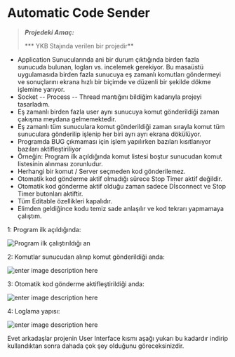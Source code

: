 Automatic Code Sender
===================

>***Projedeki Amaç:***
>
> *** YKB Stajında verilen bir projedir**

> 
 * Application Sunucularında ani bir durum çıktığında birden fazla sunucuda bulunan, logları vs. incelemek gerekiyor. Bu masaüstü uygulamasıda birden fazla sunucuya eş zamanlı komutları göndermeyi ve sonuçlarını ekrana hızlı bir biçimde ve düzenli bir şekilde dökme işlemine yarıyor.
 * Socket -- Process -- Thread mantığını bildiğim kadarıyla projeyi tasarladım.
 *  Eş zamanlı birden fazla user aynı sunucuya komut gönderildiği zaman çakışma meydana gelmemektedir.
 * Eş zamanlı tüm sunuculara komut gönderildiği zaman sırayla komut tüm sunuculara gönderilip işlenip her biri ayrı ayrı ekrana dökülüyor.
 * Programda BUG çıkmaması için işlem yapılırken bazıları kısıtlanıyor bazıları aktifleştiriliyor
 * Örneğin: Program ilk açıldığında komut listesi boştur sunucudan komut listesinin alınması zorunludur.
 * Herhangi bir komut / Server seçmeden kod gönderilemez.
 * Otomatik kod gönderme aktif olmadığı sürece Stop Timer aktif değildir.
 * Otomatik kod gönderme aktif olduğu zaman sadece Dİsconnect ve Stop Timer butonları aktiftir.
 * Tüm Editable özellikleri kapalıdır.
 * Elimden geldiğince kodu temiz sade anlaşılır ve kod tekrarı yapmamaya çalıştım.

1: Program ilk açıldığında: 

![Program ilk çalıştırıldığı an](https://lh4.googleusercontent.com/tRvalDW4uS8IcL7dnpezGyZjEVHlcJiaVTYgDLtQXmdLieppc2RqL_d-G06fFwoPJF17jhy8=w1574-h653)

2: Komutlar sunucudan alınıp komut gönderildiği anda:

![enter image description here](https://lh6.googleusercontent.com/y8GVJNRw7nA2KRUJD63kLwi6gB0CfiBRTXCyGe6RBcjoisxKe9Cyqm7C7oQLnLBPhfOzBi9z=w1574-h653) 

3: Otomatik kod gönderme aktifleştirildiği anda:

![enter image description here](https://lh3.googleusercontent.com/di5QJI7EVFfdNXE_rS97YATgH5B6C0-Xz2CPoXphMkrFyC7kqdOLl-zHRwAA8NlfC-FwDC1g=w1574-h653)

4: Loglama yapısı: 

![enter image description here](https://lh3.googleusercontent.com/o7yODdeckmFNNBEJmDlMc7UR7P3bMY6WkcxwGS5j3MJ0gocwiY2RA45KVhrHjq5aZHI6CLJS=w1574-h653)


Evet arkadaşlar projenin User Interface kısmı aşağı yukarı bu kadardır indirip kullandıktan sonra dahada çok şey olduğunu göreceksinizdir.
